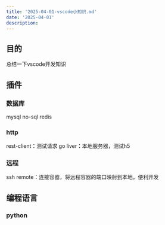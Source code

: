 ```yaml
---
title: '2025-04-01-vscode小知识.md'
date: '2025-04-01'
description:
---
```



## 目的
总结一下vscode开发知识

## 插件
### 数据库
mysql
no-sql
redis
### http
rest-client：测试请求
go liver：本地服务器，测试h5
### 远程
ssh remote：连接容器，将远程容器的端口映射到本地，便利开发

## 编程语言
### python



